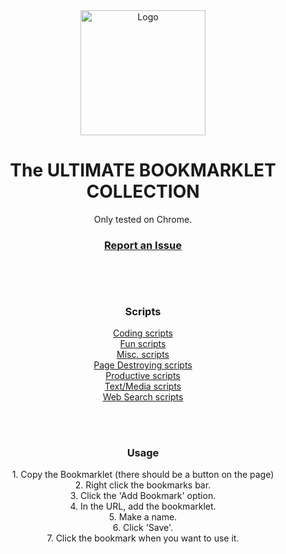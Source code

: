 <div align="center">
  <img src="https://villainsrule4000.github.io/Bookmarklets/bookmark.png" alt="Logo" width="200" height="200">
  <h1>The ULTIMATE BOOKMARKLET COLLECTION</h1>
  <p>Only tested on Chrome.</p>
  <h3><a href="https://github.com/VillainsRule4000/Bookmarklets/issues">Report an Issue</a><h3>
  <br>
  <br>
  <h3>Scripts</h3>
  <p>
    <a href="https://villainsrule4000.github.io/Bookmarklets/scripts/coding">Coding scripts</a><br>
    <a href="https://villainsrule4000.github.io/Bookmarklets/scripts/fun">Fun scripts</a><br>
    <a href="https://villainsrule4000.github.io/Bookmarklets/scripts/misc">Misc. scripts</a><br>
    <a href="https://villainsrule4000.github.io/Bookmarklets/scripts/pageDestroyers">Page Destroying scripts</a><br>
    <a href="https://villainsrule4000.github.io/Bookmarklets/scripts/productive">Productive scripts</a><br>
    <a href="https://villainsrule4000.github.io/Bookmarklets/scripts/textMedia">Text/Media scripts</a><br>
    <a href="https://villainsrule4000.github.io/Bookmarklets/scripts/webSearches">Web Search scripts</a><br>
  </p>
  <br>
  <br>
  <h3>Usage</h3>
  <p>
    1. Copy the Bookmarklet (there should be a button on the page)<br>
    2. Right click the bookmarks bar.<br>
    3. Click the 'Add Bookmark' option.<br>
    4. In the URL, add the bookmarklet.<br>
    5. Make a name.<br>
    6. Click 'Save'.<br>
    7. Click the bookmark when you want to use it.
  </p>
